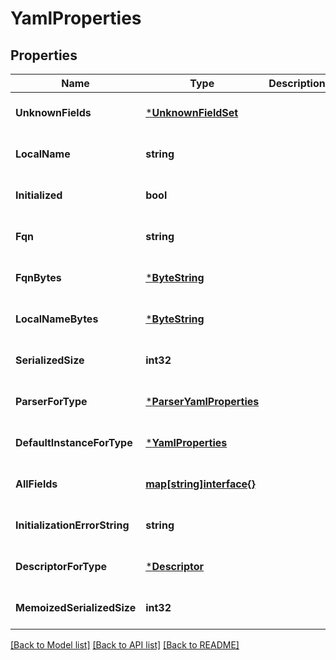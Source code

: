 # YamlProperties

## Properties
Name | Type | Description | Notes
------------ | ------------- | ------------- | -------------
**UnknownFields** | [***UnknownFieldSet**](UnknownFieldSet.md) |  | [optional] [default to null]
**LocalName** | **string** |  | [optional] [default to null]
**Initialized** | **bool** |  | [optional] [default to null]
**Fqn** | **string** |  | [optional] [default to null]
**FqnBytes** | [***ByteString**](ByteString.md) |  | [optional] [default to null]
**LocalNameBytes** | [***ByteString**](ByteString.md) |  | [optional] [default to null]
**SerializedSize** | **int32** |  | [optional] [default to null]
**ParserForType** | [***ParserYamlProperties**](ParserYamlProperties.md) |  | [optional] [default to null]
**DefaultInstanceForType** | [***YamlProperties**](YamlProperties.md) |  | [optional] [default to null]
**AllFields** | [**map[string]interface{}**](interface{}.md) |  | [optional] [default to null]
**InitializationErrorString** | **string** |  | [optional] [default to null]
**DescriptorForType** | [***Descriptor**](Descriptor.md) |  | [optional] [default to null]
**MemoizedSerializedSize** | **int32** |  | [optional] [default to null]

[[Back to Model list]](../README.md#documentation-for-models) [[Back to API list]](../README.md#documentation-for-api-endpoints) [[Back to README]](../README.md)

